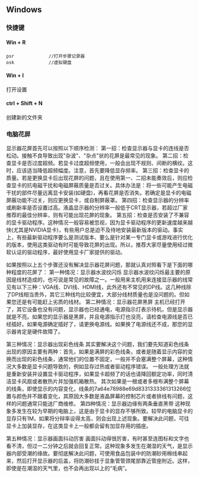 ## Windows



### 快捷键

#### Win + R

```
psr				//打开步骤记录器
osk				//虚拟键盘
```



#### Win + I

打开设置

#### ctrl + Shift + N

创建新的文件夹





### 电脑花屏

显示器花屏首先可以按照以下顺序检测：
第一招：检查显示器与显卡的连线是否松动。接触不良导致出现"杂波"、"杂点"状的花屏是最常见的现象。
第二招：检查显卡是否过度超频。若显卡过度超频使用，一般会出现不规则、间断的横纹。这时，应该适当降低超频幅度。注意，首先要降低显存频率。
第三招：检查显卡的质量。若是更换显卡后出现花屏的问题，且在使用第一、二招未能奏效后，则应检查显卡的抗电磁干扰和电磁屏蔽质量是否过关。具体办法是：将一些可能产生电磁干扰的部件尽量远离显卡安装(如硬盘)，再看花屏是否消失。若确定是显卡的电磁屏蔽功能不过关，则应更换显卡，或自制屏蔽罩。
第四招：检查显示器的分辨率或刷新率是否设置过高。液晶显示器的分辨率一般低于CRT显示器，若超过厂家推荐的最佳分辨率，则有可能出现花屏的现象。
第五招：检查是否安装了不兼容的显卡驱动程序。这种情况一般容易被忽视，因为显卡驱动程序的更新速度越来越快(尤其是NVIDIA显卡)，有些用户总是迫不及待地安装最新版本的驱动。事实上，有些最新驱动程序要么是测试版本、要么是针对某一专门显卡或游戏进行优化的版本，使用这类驱动有时可能导致花屏的出现。所以，推荐大家尽量使用经过微软认证的驱动程序，最好使用显卡厂家提供的驱动。

如果按照以上五个步骤还没有解决显示器花屏问题，那就认真对照看下是下面的哪种程度的花屏了：
第一种情况：显示器水波纹闪烁
显示器水波纹闪烁最主要的原因是线材造成的，也可说是常见的故障之一。一般用来主机用来连接显示器的线常见有以下三种：VGA线、DVI线、HDMI线，此外还有不常见的DP线。这几种线除了DP线相当贵外，其它三种线均比较便宜，大部分线材质量也是没问题的。但如果您还是有可能赶上劣质的线材。
第二种情况：显示器花屏黑屏
主机已经打开了，其它设备也没有问题，显示器也已经通电，电源指示灯表示待机，但是显示器就是不亮。如果您的显示器是黑屏，并且电源指示灯也没亮，请检查电源线是否已经插好。如果电源确定插好了，请更换电源线。如果换了电源线还不成，那您的显示器肯定是硬件故障了。

第三种情况：显示器出现彩色线条
其实要解决这个问题，我们要先知道彩色线条出现的原因主要有两种：首先，如果是满屏的彩色线条，或者是随着显示内容的变换而出现的彩色线条，通常他们的位置不固定，一般并不会塞满整个屏幕，这种情况大多数是显卡问题导致的，例如显存过热或者驱动程序错误。
一般处理方法就是重新安装并设置显卡驱动程序，如果显卡超频了的话也请降回额定功率，同时清洁显卡风扇或者散热片并加强机箱散热。
其次如果是一根或者多根布满整个屏幕的线条，即使显示的内容变化，线条的7a64e78988e69d8331333361313266位置与颜色并不跟着变化，其原因大多数是液晶屏幕的控制芯片或者排线有问题，这样的问题通常只能送厂商维修。
第四种情况：显示器边缘有两条垂直黑带
这种现象多发生在较为早期的电脑上，这是由于显卡的显存不够所致。较早的电脑显卡的显存只有1M，如果将分辩率设得太高，则会出现上述现象。要解决此问题，可往显卡上加装显存，在这类显卡上一般都会留有加显存用的插座。

第五种情况：显示器画面抖动厉害
画面抖动得很厉害，有时甚至连图标和文字也看不清，但过一二分钟之后就会回复正常。这种现象多发生在潮湿的天气，是显示器内部受潮的缘故。要彻底解决此问题，可使用食品包装中的防潮砂用棉线串起来，然后打开显示器的后盖，将防潮砂挂于显象管管颈尾部靠近管座附近。这样，即使是在潮湿的天气里，也不会再出现以上的“毛病”。

